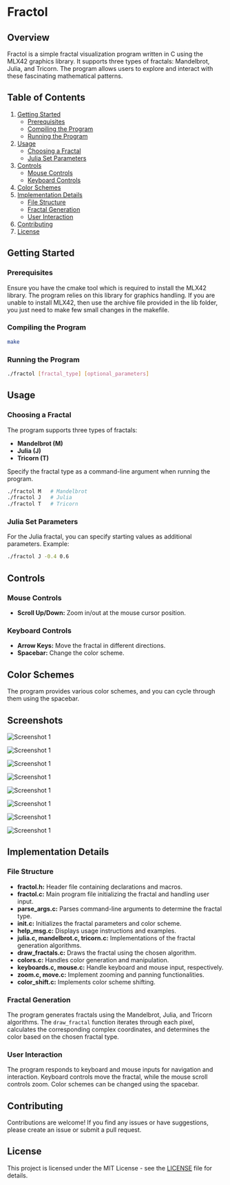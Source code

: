 # Fractol

## Overview

Fractol is a simple fractal visualization program written in C using the MLX42 graphics library. It supports three types of fractals: Mandelbrot, Julia, and Tricorn. The program allows users to explore and interact with these fascinating mathematical patterns.

## Table of Contents

1. [Getting Started](#getting-started)
   - [Prerequisites](#prerequisites)
   - [Compiling the Program](#compiling-the-program)
   - [Running the Program](#running-the-program)
2. [Usage](#usage)
   - [Choosing a Fractal](#choosing-a-fractal)
   - [Julia Set Parameters](#julia-set-parameters)
3. [Controls](#controls)
   - [Mouse Controls](#mouse-controls)
   - [Keyboard Controls](#keyboard-controls)
4. [Color Schemes](#color-schemes)
5. [Implementation Details](#implementation-details)
   - [File Structure](#file-structure)
   - [Fractal Generation](#fractal-generation)
   - [User Interaction](#user-interaction)
6. [Contributing](#contributing)
7. [License](#license)

## Getting Started

### Prerequisites

Ensure you have the cmake tool which is required to install the MLX42 library. The program relies on this library for graphics handling. If you are unable to install MLX42, then use the archive file provided in the lib folder, you just need to make few small changes in the makefile.

### Compiling the Program

```bash
make
```

### Running the Program

```bash
./fractol [fractal_type] [optional_parameters]
```

## Usage

### Choosing a Fractal

The program supports three types of fractals:

- **Mandelbrot (M)**
- **Julia (J)**
- **Tricorn (T)**

Specify the fractal type as a command-line argument when running the program.

```bash
./fractol M   # Mandelbrot
./fractol J   # Julia
./fractol T   # Tricorn
```

### Julia Set Parameters

For the Julia fractal, you can specify starting values as additional parameters. Example:

```bash
./fractol J -0.4 0.6
```

## Controls

### Mouse Controls

- **Scroll Up/Down:** Zoom in/out at the mouse cursor position.

### Keyboard Controls

- **Arrow Keys:** Move the fractal in different directions.
- **Spacebar:** Change the color scheme.

## Color Schemes

The program provides various color schemes, and you can cycle through them using the spacebar.

## Screenshots

![Screenshot 1](screenshots/screen_shot_6.png)

![Screenshot 1](screenshots/screen_shot_1.png)

![Screenshot 1](screenshots/screen_shot_2.png)

![Screenshot 1](screenshots/screen_shot_3.png)

![Screenshot 1](screenshots/screen_shot_7.png)

![Screenshot 1](screenshots/screen_shot_4.png)

![Screenshot 1](screenshots/screen_shot_5.png)

![Screenshot 1](screenshots/screen_shot_8.png)


## Implementation Details

### File Structure

- **fractol.h:** Header file containing declarations and macros.
- **fractol.c:** Main program file initializing the fractal and handling user input.
- **parse_args.c:** Parses command-line arguments to determine the fractal type.
- **init.c:** Initializes the fractal parameters and color scheme.
- **help_msg.c:** Displays usage instructions and examples.
- **julia.c, mandelbrot.c, tricorn.c:** Implementations of the fractal generation algorithms.
- **draw_fractals.c:** Draws the fractal using the chosen algorithm.
- **colors.c:** Handles color generation and manipulation.
- **keyboards.c, mouse.c:** Handle keyboard and mouse input, respectively.
- **zoom.c, move.c:** Implement zooming and panning functionalities.
- **color_shift.c:** Implements color scheme shifting.

### Fractal Generation

The program generates fractals using the Mandelbrot, Julia, and Tricorn algorithms. The `draw_fractal` function iterates through each pixel, calculates the corresponding complex coordinates, and determines the color based on the chosen fractal type.

### User Interaction

The program responds to keyboard and mouse inputs for navigation and interaction. Keyboard controls move the fractal, while the mouse scroll controls zoom. Color schemes can be changed using the spacebar.

## Contributing

Contributions are welcome! If you find any issues or have suggestions, please create an issue or submit a pull request.

## License

This project is licensed under the MIT License - see the [LICENSE](LICENSE) file for details.

